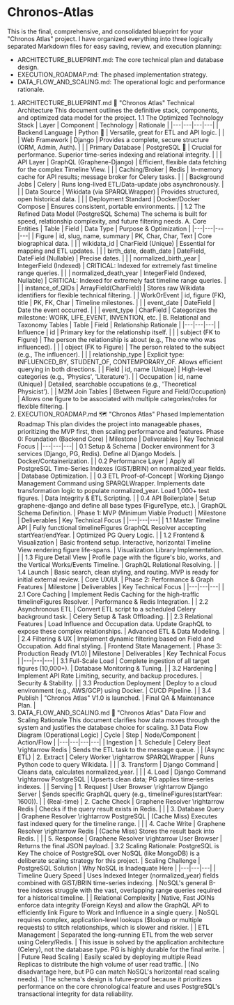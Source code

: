 # Chronos-Atlas

This is the final, comprehensive, and consolidated blueprint for your "Chronos Atlas" project. I have organized everything into three logically separated Markdown files for easy saving, review, and execution planning:
 * ARCHITECTURE_BLUEPRINT.md: The core technical plan and database design.
 * EXECUTION_ROADMAP.md: The phased implementation strategy.
 * DATA_FLOW_AND_SCALING.md: The operational logic and performance rationale. 
1. ARCHITECTURE_BLUEPRINT.md
🚀 "Chronos Atlas" Technical Architecture
This document outlines the definitive stack, components, and optimized data model for the project.
1.1 The Optimized Technology Stack
| Layer | Component | Technology | Rationale |
|---|---|---|---|
| Backend Language | Python 🐍 | Versatile, great for ETL and API logic. |  |
| Web Framework | Django | Provides a complete, secure structure (ORM, Admin, Auth). |  |
| Primary Database | PostgreSQL 🐘 | Crucial for performance. Superior time-series indexing and relational integrity. |  |
| API Layer | GraphQL (Graphene-Django) | Efficient, flexible data fetching for the complex Timeline View. |  |
| Caching/Broker | Redis | In-memory cache for API results; message broker for Celery tasks. |  |
| Background Jobs | Celery | Runs long-lived ETL/Data-update jobs asynchronously. |  |
| Data Source | Wikidata (via SPARQLWrapper) | Provides structured, open historical data. |  |
| Deployment Standard | Docker/Docker Compose | Ensures consistent, portable environments. |  |
1.2 The Refined Data Model (PostgreSQL Schema)
The schema is built for speed, relationship complexity, and future filtering needs.
A. Core Entities
| Table | Field | Data Type | Purpose & Optimization |
|---|---|---|---|
| Figure | id, slug, name, summary | PK, Char, Char, Text | Core biographical data. |
|  | wikidata_id | CharField (Unique) | Essential for mapping and ETL updates. |
|  | birth_date, death_date | DateField, DateField (Nullable) | Precise dates. |
|  | normalized_birth_year | IntegerField (Indexed) | CRITICAL: Indexed for extremely fast timeline range queries. |
|  | normalized_death_year | IntegerField (Indexed, Nullable) | CRITICAL: Indexed for extremely fast timeline range queries. |
|  | instance_of_QIDs | ArrayField(CharField) | Stores raw Wikidata identifiers for flexible technical filtering. |
| WorkOrEvent | id, figure (FK), title | PK, FK, Char | Timeline milestones. |
|  | event_date | DateField | Date the event occurred. |
|  | event_type | CharField | Categorizes the milestone: WORK, LIFE_EVENT, INVENTION, etc. |
B. Relational and Taxonomy Tables
| Table | Field | Relationship Rationale |
|---|---|---|
| Influence | id | Primary key for the relationship itself. |
|  | subject (FK to Figure) | The person the relationship is about (e.g., The one who was influenced). |
|  | object (FK to Figure) | The person related to the subject (e.g., The influencer). |
|  | relationship_type | Explicit type: INFLUENCED_BY, STUDENT_OF, CONTEMPORARY_OF. Allows efficient querying in both directions. |
| Field | id, name (Unique) | High-level categories (e.g., 'Physics', 'Literature'). |
| Occupation | id, name (Unique) | Detailed, searchable occupations (e.g., 'Theoretical Physicist'). |
| M2M Join Tables | (Between Figure and Field/Occupation) | Allows one figure to be associated with multiple categories/roles for flexible filtering. |
2. EXECUTION_ROADMAP.md
🗺️ "Chronos Atlas" Phased Implementation Roadmap
This plan divides the project into manageable phases, prioritizing the MVP first, then scaling performance and features.
Phase 0: Foundation (Backend Core)
| Milestone | Deliverables | Key Technical Focus |
|---|---|---|
| 0.1 Setup & Schema | Docker environment for 3 services (Django, PG, Redis). Define all Django Models. | Docker/Containerization. |
| 0.2 Performance Layer | Apply all PostgreSQL Time-Series Indexes (GiST/BRIN) on normalized_year fields. | Database Optimization. |
| 0.3 ETL Proof-of-Concept | Working Django Management Command using SPARQLWrapper. Implements date transformation logic to populate normalized_year. Load 1,000+ test figures. | Data Integrity & ETL Scripting. |
| 0.4 API Boilerplate | Setup graphene-django and define all base types (FigureType, etc.). | GraphQL Schema Definition. |
Phase 1: MVP (Minimum Viable Product)
| Milestone | Deliverables | Key Technical Focus |
|---|---|---|
| 1.1 Master Timeline API | Fully functional timelineFigures GraphQL Resolver accepting startYear/endYear. | Optimized PG Query Logic. |
| 1.2 Frontend & Visualization | Basic frontend setup. Interactive, horizontal Timeline View rendering figure life-spans. | Visualization Library Implementation. |
| 1.3 Figure Detail View | Profile page with the figure's bio, works, and the Vertical Works/Events Timeline. | GraphQL Relational Resolving. |
| 1.4 Launch | Basic search, clean styling, and routing. MVP is ready for initial external review. | Core UX/UI. |
Phase 2: Performance & Graph Features
| Milestone | Deliverables | Key Technical Focus |
|---|---|---|
| 2.1 Core Caching | Implement Redis Caching for the high-traffic timelineFigures Resolver. | Performance & Redis Integration. |
| 2.2 Asynchronous ETL | Convert ETL script to a scheduled Celery background task. | Celery Setup & Task Offloading. |
| 2.3 Relational Features | Load Influence and Occupation data. Update GraphQL to expose these complex relationships. | Advanced ETL & Data Modeling. |
| 2.4 Filtering & UX | Implement dynamic filtering based on Field and Occupation. Add final styling. | Frontend State Management. |
Phase 3: Production Ready (V1.0)
| Milestone | Deliverables | Key Technical Focus |
|---|---|---|
| 3.1 Full-Scale Load | Complete ingestion of all target figures (10,000+). | Database Monitoring & Tuning. |
| 3.2 Hardening | Implement API Rate Limiting, security, and backup procedures. | Security & Stability. |
| 3.3 Production Deployment | Deploy to a cloud environment (e.g., AWS/GCP) using Docker. | CI/CD Pipeline. |
| 3.4 Publish | "Chronos Atlas" V1.0 is launched. | Final QA & Maintenance Plan. |
3. DATA_FLOW_AND_SCALING.md
🌊 "Chronos Atlas" Data Flow and Scaling Rationale
This document clarifies how data moves through the system and justifies the database choice for scaling.
3.1 Data Flow Diagram (Operational Logic)
| Cycle | Step | Node/Component | Action/Flow |
|---|---|---|---|
| Ingestion | 1. Schedule | Celery Beat \rightarrow Redis | Sends the ETL task to the message queue. |
| (Async ETL) | 2. Extract | Celery Worker \rightarrow SPARQLWrapper | Runs Python code to query Wikidata. |
|  | 3. Transform | Django Command | Cleans data, calculates normalized_year. |
|  | 4. Load | Django Command \rightarrow PostgreSQL | Upserts clean data; PG applies time-series indexes. |
| Serving | 1. Request | User Browser \rightarrow Django Server | Sends specific GraphQL query (e.g., timelineFigures(startYear: 1600)). |
| (Real-time) | 2. Cache Check | Graphene Resolver \rightarrow Redis | Checks if the query result exists in Redis. |
|  | 3. Database Query | Graphene Resolver \rightarrow PostgreSQL | (Cache Miss) Executes fast indexed query for the timeline range. |
|  | 4. Cache Write | Graphene Resolver \rightarrow Redis | (Cache Miss) Stores the result back into Redis. |
|  | 5. Response | Graphene Resolver \rightarrow User Browser | Returns the final JSON payload. |
3.2 Scaling Rationale: PostgreSQL is Key
The choice of PostgreSQL over NoSQL (like MongoDB) is a deliberate scaling strategy for this project.
| Scaling Challenge | PostgreSQL Solution | Why NoSQL is Inadequate Here |
|---|---|---|
| Timeline Query Speed | Uses Indexed Integer (normalized_year) fields combined with GiST/BRIN time-series indexing. | NoSQL's general B-tree indexes struggle with the vast, overlapping range queries required for a historical timeline. |
| Relational Complexity | Native, Fast JOINs enforce data integrity (Foreign Keys) and allow the GraphQL API to efficiently link Figure to Work and Influence in a single query. | NoSQL requires complex, application-level lookups ($lookup or multiple requests) to stitch relationships, which is slower and riskier. |
| ETL Management | Separated the long-running ETL from the web server using Celery/Redis. | This issue is solved by the application architecture (Celery), not the database type. PG is highly durable for the final write. |
| Future Read Scaling | Easily scaled by deploying multiple Read Replicas to distribute the high volume of user read traffic. | (No disadvantage here, but PG can match NoSQL's horizontal read scaling needs). |
The schema's design is future-proof because it prioritizes performance on the core chronological feature and uses PostgreSQL's transactional integrity for data reliability.
